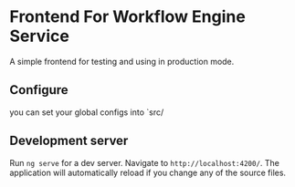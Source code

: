 # Frontend For Workflow Engine Service

A simple frontend for testing and using in production mode.


## Configure

you can set your global configs into `src/

## Development server

Run `ng serve` for a dev server. Navigate to `http://localhost:4200/`. The application will automatically reload if you change any of the source files.

